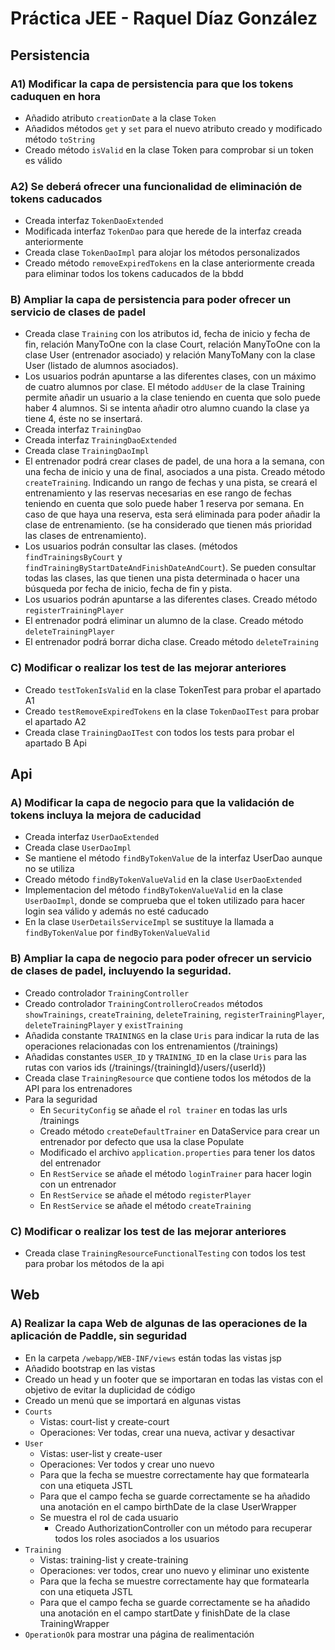 # Práctica JEE - Raquel Díaz González

## Persistencia

### A1) Modificar la capa de persistencia para que los tokens caduquen en hora
  - Añadido atributo ```creationDate``` a la clase ```Token```
  - Añadidos métodos ```get``` y ```set``` para el nuevo atributo creado y modificado método ```toString```
  - Creado método ```isValid``` en la clase Token para comprobar si un token es válido

### A2) Se deberá ofrecer una funcionalidad de eliminación de tokens caducados
  - Creada interfaz ```TokenDaoExtended```
  - Modificada interfaz ```TokenDao``` para que herede de la interfaz creada anteriormente 
  - Creada clase ```TokenDaoImpl``` para alojar los métodos personalizados 
  - Creado método ```removeExpiredTokens``` en la clase anteriormente creada para eliminar todos los tokens caducados de la bbdd 

### B) Ampliar la capa de persistencia para poder ofrecer un servicio de clases de padel
  - Creada clase ```Training``` con los atributos id, fecha de inicio y fecha de fin, relación ManyToOne con la clase Court, relación ManyToOne con la clase User (entrenador asociado) y relación ManyToMany con la clase User (listado de alumnos asociados). 
  - Los usuarios podrán apuntarse a las diferentes clases, con un máximo de cuatro alumnos por clase. El método ```addUser``` de la clase Training permite añadir un usuario a la clase teniendo en cuenta que solo puede haber 4 alumnos. Si se intenta añadir otro alumno cuando la clase ya tiene 4, éste no se insertará.
  - Creada interfaz ```TrainingDao ```
  - Creada interfaz ```TrainingDaoExtended``` 
  - Creada clase ```TrainingDaoImpl``` 
  - El entrenador podrá crear clases de padel, de una hora a la semana, con una fecha de inicio y una de final, asociados a una pista. Creado método ```createTraining```. Indicando un rango de fechas y una pista, se creará el entrenamiento y las reservas necesarias en ese rango de fechas teniendo en cuenta que solo puede haber 1 reserva por semana. En caso de que haya una reserva, esta será eliminada para poder añadir la clase de entrenamiento. (se ha considerado que tienen más prioridad las clases de entrenamiento). 
  - Los usuarios podrán consultar las clases. (métodos ```findTrainingsByCourt``` y ```findTrainingByStartDateAndFinishDateAndCourt```). Se pueden consultar todas las clases, las que tienen una pista determinada o hacer una búsqueda por fecha de inicio, fecha de fin y pista. 
  - Los usuarios podrán apuntarse a las diferentes clases. Creado método ```registerTrainingPlayer```
  - El entrenador podrá eliminar un alumno de la clase. Creado método ```deleteTrainingPlayer``` 
  - El entrenador podrá borrar dicha clase. Creado método ```deleteTraining```

### C) Modificar o realizar los test de las mejorar anteriores
  - Creado ```testTokenIsValid``` en la clase TokenTest para probar el apartado A1 
  - Creado ```testRemoveExpiredTokens``` en la clase ```TokenDaoITest``` para probar el apartado A2
  - Creada clase ```TrainingDaoITest``` con todos los tests para probar el apartado B Api 

## Api

### A) Modificar la capa de negocio para que la validación de tokens incluya la mejora de caducidad 
  - Creada interfaz ```UserDaoExtended ```
  - Creada clase ```UserDaoImpl``` 
  - Se mantiene el método ```findByTokenValue``` de la interfaz UserDao aunque no se utiliza 
  - Creado método ```findByTokenValueValid``` en la clase ```UserDaoExtended```
  - Implementacion del método ```findByTokenValueValid``` en la clase ```UserDaoImpl```, donde se comprueba que el token utilizado para hacer login sea válido y además no esté caducado 
  - En la clase ```UserDetailsServiceImpl``` se sustituye la llamada a ```findByTokenValue``` por ```findByTokenValueValid``` 

### B) Ampliar la capa de negocio para poder ofrecer un servicio de clases de padel, incluyendo la seguridad. 
  - Creado controlador ```TrainingController```
  - Creado controlador ```TrainingControlleroCreados``` métodos ```showTrainings```, ```createTraining```, ```deleteTraining```, ```registerTrainingPlayer```, ```deleteTrainingPlayer``` y ```existTraining```
  - Añadida constante ```TRAININGS``` en la clase ```Uris``` para indicar la ruta de las operaciones relacionadas con los entrenamientos (/trainings) 
  - Añadidas constantes ```USER_ID``` y ```TRAINING_ID```  en la clase ```Uris``` para las rutas con varios ids (/trainings/{trainingId}/users/{userId})
  - Creada clase ```TrainingResource``` que contiene todos los métodos de la API para los entrenadores 
  - Para la seguridad 
    - En ```SecurityConfig``` se añade el ```rol trainer``` en todas las urls /trainings  
    - Creado método ```createDefaultTrainer``` en DataService para crear un entrenador por defecto que usa la clase Populate
    - Modificado el archivo ```application.properties``` para tener los datos del entrenador
    - En ```RestService``` se añade el método ```loginTrainer``` para hacer login con un entrenador
    - En ```RestService``` se añade el método ```registerPlayer ```
    - En ```RestService``` se añade el método ```createTraining ```

### C) Modificar o realizar los test de las mejorar anteriores 
  - Creada clase ```TrainingResourceFunctionalTesting``` con todos los test para probar los métodos de la api 

## Web

### A) Realizar la capa Web de algunas de las operaciones de la aplicación de Paddle, sin seguridad 
  - En la carpeta ```/webapp/WEB-INF/views``` están todas las vistas jsp
  - Añadido bootstrap en las vistas
  - Creado un head y un footer que se importaran en todas las vistas con el objetivo de evitar la duplicidad de código 
  - Creado un menú que se importará en algunas vistas
  - ```Courts```
    - Vistas: court-list y create-court 
    - Operaciones: Ver todas, crear una nueva, activar y desactivar
  - ```User```
    - Vistas: user-list y create-user
    - Operaciones: Ver todos y crear uno nuevo
    - Para que la fecha se muestre correctamente hay que formatearla con una etiqueta JSTL
    - Para que el campo fecha se guarde correctamente se ha añadido una anotación en el campo birthDate de la clase UserWrapper 
    - Se muestra el rol de cada usuario 
      - Creado AuthorizationController con un método para recuperar todos los roles asociados a los usuarios
  - ```Training``` 
    - Vistas: training-list y create-training
    - Operaciones: ver todos, crear uno nuevo y eliminar uno existente 
    - Para que la fecha se muestre correctamente hay que formatearla con una etiqueta JSTL 
    - Para que el campo fecha se guarde correctamente se ha añadido una anotación en el campo startDate y finishDate de la clase TrainingWrapper 
  - ```OperationOk``` para mostrar una página de realimentación
